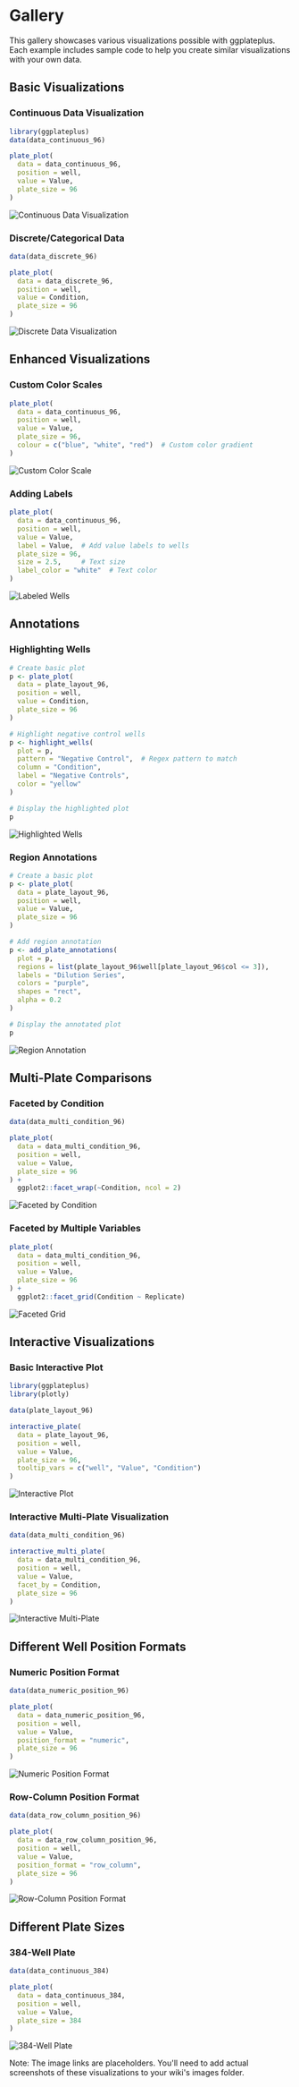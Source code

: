 # Gallery

This gallery showcases various visualizations possible with ggplateplus. Each example includes sample code to help you create similar visualizations with your own data.

## Basic Visualizations

### Continuous Data Visualization

```r
library(ggplateplus)
data(data_continuous_96)

plate_plot(
  data = data_continuous_96,
  position = well,
  value = Value,
  plate_size = 96
)
```

![Continuous Data Visualization](https://raw.githubusercontent.com/wiki/shandley/ggplateplus/images/continuous_data.png)

### Discrete/Categorical Data

```r
data(data_discrete_96)

plate_plot(
  data = data_discrete_96,
  position = well,
  value = Condition,
  plate_size = 96
)
```

![Discrete Data Visualization](https://raw.githubusercontent.com/wiki/shandley/ggplateplus/images/discrete_data.png)

## Enhanced Visualizations

### Custom Color Scales

```r
plate_plot(
  data = data_continuous_96,
  position = well,
  value = Value,
  plate_size = 96,
  colour = c("blue", "white", "red")  # Custom color gradient
)
```

![Custom Color Scale](https://raw.githubusercontent.com/wiki/shandley/ggplateplus/images/custom_colors.png)

### Adding Labels

```r
plate_plot(
  data = data_continuous_96,
  position = well,
  value = Value,
  label = Value,  # Add value labels to wells
  plate_size = 96,
  size = 2.5,     # Text size
  label_color = "white"  # Text color
)
```

![Labeled Wells](https://raw.githubusercontent.com/wiki/shandley/ggplateplus/images/labeled_wells.png)

## Annotations

### Highlighting Wells

```r
# Create basic plot
p <- plate_plot(
  data = plate_layout_96,
  position = well,
  value = Condition,
  plate_size = 96
)

# Highlight negative control wells
p <- highlight_wells(
  plot = p,
  pattern = "Negative Control",  # Regex pattern to match
  column = "Condition",
  label = "Negative Controls",
  color = "yellow"
)

# Display the highlighted plot
p
```

![Highlighted Wells](https://raw.githubusercontent.com/wiki/shandley/ggplateplus/images/highlighted_wells.png)

### Region Annotations

```r
# Create a basic plot
p <- plate_plot(
  data = plate_layout_96,
  position = well,
  value = Value,
  plate_size = 96
)

# Add region annotation
p <- add_plate_annotations(
  plot = p,
  regions = list(plate_layout_96$well[plate_layout_96$col <= 3]),
  labels = "Dilution Series",
  colors = "purple",
  shapes = "rect",
  alpha = 0.2
)

# Display the annotated plot
p
```

![Region Annotation](https://raw.githubusercontent.com/wiki/shandley/ggplateplus/images/region_annotation.png)

## Multi-Plate Comparisons

### Faceted by Condition

```r
data(data_multi_condition_96)

plate_plot(
  data = data_multi_condition_96,
  position = well,
  value = Value,
  plate_size = 96
) +
  ggplot2::facet_wrap(~Condition, ncol = 2)
```

![Faceted by Condition](https://raw.githubusercontent.com/wiki/shandley/ggplateplus/images/faceted_condition.png)

### Faceted by Multiple Variables

```r
plate_plot(
  data = data_multi_condition_96,
  position = well,
  value = Value,
  plate_size = 96
) +
  ggplot2::facet_grid(Condition ~ Replicate)
```

![Faceted Grid](https://raw.githubusercontent.com/wiki/shandley/ggplateplus/images/faceted_grid.png)

## Interactive Visualizations

### Basic Interactive Plot

```r
library(ggplateplus)
library(plotly)

data(plate_layout_96)

interactive_plate(
  data = plate_layout_96,
  position = well,
  value = Value,
  plate_size = 96,
  tooltip_vars = c("well", "Value", "Condition")
)
```

![Interactive Plot](https://raw.githubusercontent.com/wiki/shandley/ggplateplus/images/interactive_basic.png)

### Interactive Multi-Plate Visualization

```r
data(data_multi_condition_96)

interactive_multi_plate(
  data = data_multi_condition_96,
  position = well,
  value = Value,
  facet_by = Condition,
  plate_size = 96
)
```

![Interactive Multi-Plate](https://raw.githubusercontent.com/wiki/shandley/ggplateplus/images/interactive_multi.png)

## Different Well Position Formats

### Numeric Position Format

```r
data(data_numeric_position_96)

plate_plot(
  data = data_numeric_position_96,
  position = well,
  value = Value,
  position_format = "numeric",
  plate_size = 96
)
```

![Numeric Position Format](https://raw.githubusercontent.com/wiki/shandley/ggplateplus/images/numeric_position.png)

### Row-Column Position Format

```r
data(data_row_column_position_96)

plate_plot(
  data = data_row_column_position_96,
  position = well,
  value = Value,
  position_format = "row_column",
  plate_size = 96
)
```

![Row-Column Position Format](https://raw.githubusercontent.com/wiki/shandley/ggplateplus/images/row_column_position.png)

## Different Plate Sizes

### 384-Well Plate

```r
data(data_continuous_384)

plate_plot(
  data = data_continuous_384,
  position = well,
  value = Value,
  plate_size = 384
)
```

![384-Well Plate](https://raw.githubusercontent.com/wiki/shandley/ggplateplus/images/384well_plate.png)

Note: The image links are placeholders. You'll need to add actual screenshots of these visualizations to your wiki's images folder.